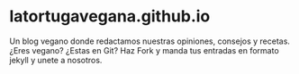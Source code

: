 # latortugavegana.github.io
Un blog vegano donde redactamos nuestras opiniones, consejos y recetas. ¿Eres vegano? ¿Estas en Git? Haz Fork y manda tus entradas en formato jekyll y unete a nosotros.
